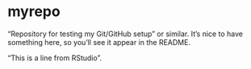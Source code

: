 # myrepo
“Repository for testing my Git/GitHub setup” or similar. It’s nice to have something here, so you’ll see it appear in the README.

“This is a line from RStudio”. 